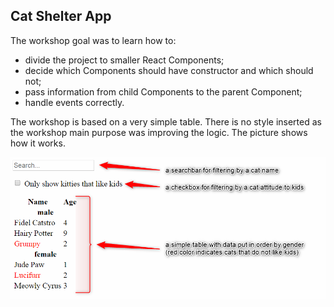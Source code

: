 ## Cat Shelter App

The workshop goal was to learn how to:
* divide the project to smaller React Components;
* decide which Components should have constructor and which should not;
* pass information from child Components to the parent Component; 
* handle events correctly.

The workshop is based on a very simple table. There is no style inserted as the workshop main purpose was improving the logic. 
The picture shows how it works.

![](2_React_workshop/images/2018-09-19_16h54_24.png)
